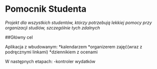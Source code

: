 # Pomocnik Studenta

_Projekt dla wszystkich studentów, którzy potrzebują lekkiej pomocy przy organizacji studiów, szczególnie tych zdalnych_

##Główny cel

Aplikacja z wbudowanym:
*kalendarzem
*organizerem zajęć(wraz z podręcznymi linkami)
*dziennikiem z ocenami

W następnych etapach:
-kontroler wydatków
